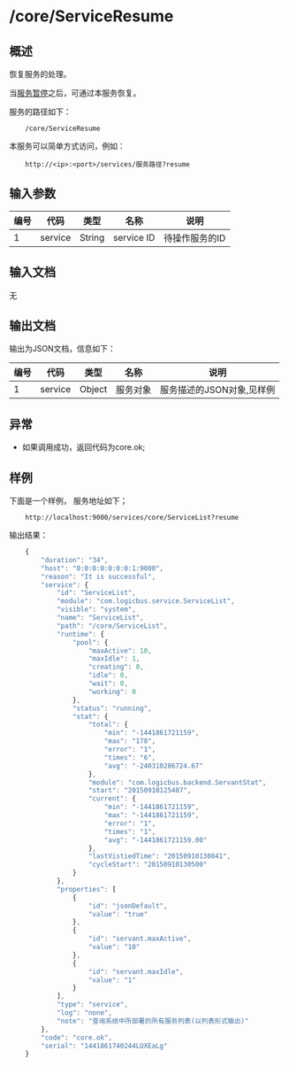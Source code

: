 # /core/ServiceResume

## 概述

恢复服务的处理。

当[服务暂停](ServicePause.md)之后，可通过本服务恢复。

服务的路径如下：
```
	/core/ServiceResume
```

本服务可以简单方式访问，例如：
```
	http://<ip>:<port>/services/服务路径?resume
```

## 输入参数
| 编号 | 代码 | 类型 | 名称 | 说明 |
| ---- | ---- | ---- | ---- | ---- |
| 1 | service | String | service ID  | 待操作服务的ID |

## 输入文档
无

## 输出文档

输出为JSON文档，信息如下：

| 编号 | 代码 | 类型 | 名称 | 说明 |
| ---- | ---- | ---- | ---- | ---- |
| 1 | service | Object | 服务对象 | 服务描述的JSON对象,见样例 |

## 异常
* 如果调用成功，返回代码为core.ok;

## 样例

下面是一个样例，
服务地址如下；
```
	http://localhost:9000/services/core/ServiceList?resume
```
输出结果：
```javascript
	{
	    "duration": "34", 
	    "host": "0:0:0:0:0:0:0:1:9000", 
	    "reason": "It is successful", 
	    "service": {
	        "id": "ServiceList", 
	        "module": "com.logicbus.service.ServiceList", 
	        "visible": "system", 
	        "name": "ServiceList", 
	        "path": "/core/ServiceList", 
	        "runtime": {
	            "pool": {
	                "maxActive": 10, 
	                "maxIdle": 1, 
	                "creating": 0, 
	                "idle": 0, 
	                "wait": 0, 
	                "working": 0
	            }, 
	            "status": "running", 
	            "stat": {
	                "total": {
	                    "min": "-1441861721159", 
	                    "max": "178", 
	                    "error": "1", 
	                    "times": "6", 
	                    "avg": "-240310286724.67"
	                }, 
	                "module": "com.logicbus.backend.ServantStat", 
	                "start": "20150910125407", 
	                "current": {
	                    "min": "-1441861721159", 
	                    "max": "-1441861721159", 
	                    "error": "1", 
	                    "times": "1", 
	                    "avg": "-1441861721159.00"
	                }, 
	                "lastVistiedTime": "20150910130841", 
	                "cycleStart": "20150910130500"
	            }
	        }, 
	        "properties": [
	            {
	                "id": "jsonDefault", 
	                "value": "true"
	            }, 
	            {
	                "id": "servant.maxActive", 
	                "value": "10"
	            }, 
	            {
	                "id": "servant.maxIdle", 
	                "value": "1"
	            }
	        ], 
	        "type": "service", 
	        "log": "none", 
	        "note": "查询系统中所部署的所有服务列表(以列表形式输出)"
	    }, 
	    "code": "core.ok", 
	    "serial": "1441861740244LUXEaLg"
	}

```

